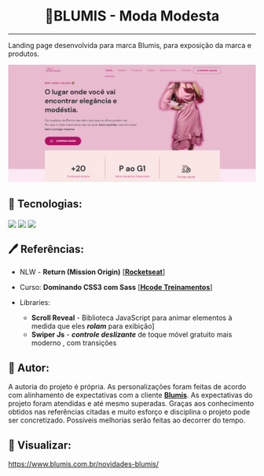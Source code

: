 <h1 align=center>👗BLUMIS - Moda Modesta</h1>

---

Landing page desenvolvida para marca Blumis, para exposição da marca e produtos.

![lp-blumis.png](./assets/screenshot/lp-blumis.png)

## 🔧 Tecnologias:

<img src="https://img.shields.io/badge/HTML5-E34F26?style=for-the-badge&logo=html5&logoColor=white" align=center>
<img src="https://img.shields.io/badge/CSS3-1572B6?style=for-the-badge&logo=css3&logoColor=white" align=center>
<img src="https://img.shields.io/badge/JavaScript-F7DF1E?style=for-the-badge&logo=javascript&logoColor=black" align=center>

## 🖊️ Referências:

- NLW - **Return (Mission Origin)** [**[Rocketseat](https://rocketseat.com.br/)**]
- Curso: **Dominando CSS3 com Sass** [**[Hcode Treinamentos](https://hcode.com.br/cursos/css-3)**]
- Libraries:

  - **Scroll Reveal** - Biblioteca JavaScript para animar elementos à medida que eles **_rolam_** para exibição]
  - **Swiper Js** - **_controle deslizante_** de toque móvel gratuito mais moderno , com transições

## 📝 Autor:

A autoria do projeto é própria. As personalizações foram feitas de acordo com alinhamento de expectativas com a cliente **[Blumis](https://www.blumis.com.br/)**. As expectativas do projeto foram atendidas e até mesmo superadas. Graças aos conhecimento obtidos nas referências citadas e muito esforço e disciplina o projeto pode ser concretizado. Possíveis melhorias serão feitas ao decorrer do tempo.

## 📱 Visualizar:

https://www.blumis.com.br/novidades-blumis/
